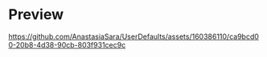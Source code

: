 # Preview


https://github.com/AnastasiaSara/UserDefaults/assets/160386110/ca9bcd00-20b8-4d38-90cb-803f931cec9c

